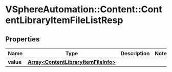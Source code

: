# VSphereAutomation::Content::ContentLibraryItemFileListResp

## Properties
Name | Type | Description | Notes
------------ | ------------- | ------------- | -------------
**value** | [**Array&lt;ContentLibraryItemFileInfo&gt;**](ContentLibraryItemFileInfo.md) |  | 


